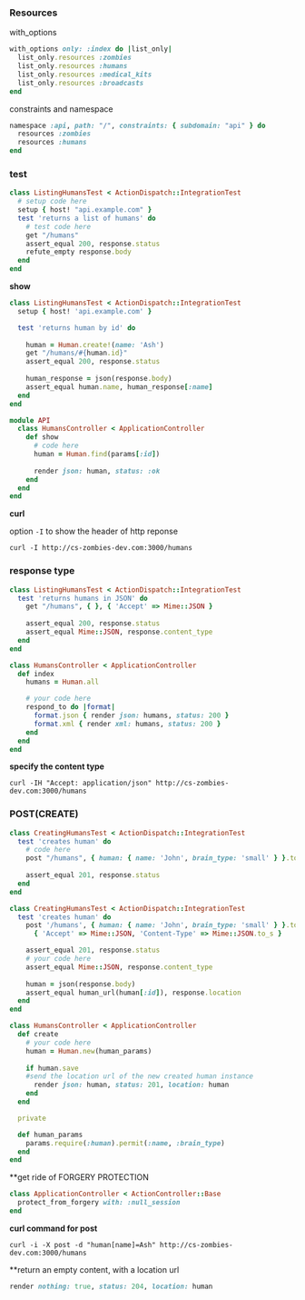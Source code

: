 ### Resources

with_options
```ruby
with_options only: :index do |list_only|
  list_only.resources :zombies
  list_only.resources :humans
  list_only.resources :medical_kits
  list_only.resources :broadcasts
end
```

constraints and namespace
```ruby
namespace :api, path: "/", constraints: { subdomain: "api" } do 
  resources :zombies
  resources :humans
end
```

### test

```ruby
class ListingHumansTest < ActionDispatch::IntegrationTest
  # setup code here
  setup { host! "api.example.com" }
  test 'returns a list of humans' do
    # test code here
    get "/humans"
    assert_equal 200, response.status
    refute_empty response.body
  end
end
```


**show**
```ruby
class ListingHumansTest < ActionDispatch::IntegrationTest
  setup { host! 'api.example.com' }

  test 'returns human by id' do
      
    human = Human.create!(name: 'Ash')
    get "/humans/#{human.id}"
    assert_equal 200, response.status
    
    human_response = json(response.body)
    assert_equal human.name, human_response[:name]
  end
end
```

```ruby
module API
  class HumansController < ApplicationController
    def show
      # code here
      human = Human.find(params[:id])
      
      render json: human, status: :ok
    end
  end
end
```

**curl**

option `-I` to show the header of http reponse

`curl -I http://cs-zombies-dev.com:3000/humans`

### response type

```ruby
class ListingHumansTest < ActionDispatch::IntegrationTest
  test 'returns humans in JSON' do
    get "/humans", { }, { 'Accept' => Mime::JSON }
    
    assert_equal 200, response.status
    assert_equal Mime::JSON, response.content_type
  end
end
```

```ruby
class HumansController < ApplicationController
  def index
    humans = Human.all

    # your code here
    respond_to do |format|
      format.json { render json: humans, status: 200 }
      format.xml { render xml: humans, status: 200 }
    end
  end
end
```

**specify the content type**

`curl -IH "Accept: application/json" http://cs-zombies-dev.com:3000/humans`

### POST(CREATE)

```ruby
class CreatingHumansTest < ActionDispatch::IntegrationTest
  test 'creates human' do
    # code here
    post "/humans", { human: { name: 'John', brain_type: 'small' } }.to_json, { 'Accept' => Mime::JSON, 'Content-Type' => Mime::JSON.to_s }
    
    assert_equal 201, response.status
  end
end
```

```ruby
class CreatingHumansTest < ActionDispatch::IntegrationTest
  test 'creates human' do
    post '/humans', { human: { name: 'John', brain_type: 'small' } }.to_json,
      { 'Accept' => Mime::JSON, 'Content-Type' => Mime::JSON.to_s }

    assert_equal 201, response.status
    # your code here
    assert_equal Mime::JSON, response.content_type   
    
    human = json(response.body)
    assert_equal human_url(human[:id]), response.location
  end
end
```
```ruby
class HumansController < ApplicationController
  def create
    # your code here
    human = Human.new(human_params)
    
    if human.save
    #send the location url of the new created human instance
      render json: human, status: 201, location: human
    end
  end

  private

  def human_params
    params.require(:human).permit(:name, :brain_type)
  end
end
```

**get ride of FORGERY PROTECTION
```ruby
class ApplicationController < ActionController::Base
  protect_from_forgery with: :null_session
end
```

**curl command for post**
```
curl -i -X post -d "human[name]=Ash" http://cs-zombies-dev.com:3000/humans
```

**return an empty content, with a location url
```ruby
render nothing: true, status: 204, location: human
```
